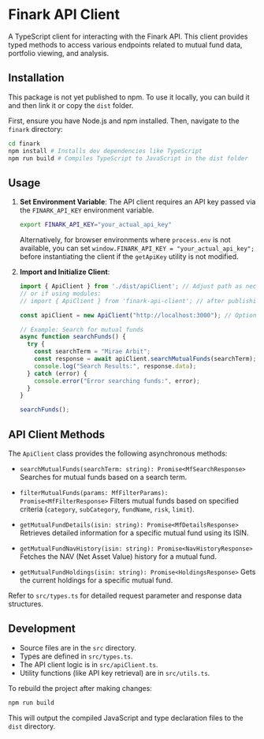 # Finark API Client

A TypeScript client for interacting with the Finark API. This client provides typed methods to access various endpoints related to mutual fund data, portfolio viewing, and analysis.

## Installation

This package is not yet published to npm. To use it locally, you can build it and then link it or copy the `dist` folder.

First, ensure you have Node.js and npm installed. Then, navigate to the `finark` directory:

```bash
cd finark
npm install # Installs dev dependencies like TypeScript
npm run build # Compiles TypeScript to JavaScript in the dist folder
```

## Usage

1.  **Set Environment Variable**:
    The API client requires an API key passed via the `FINARK_API_KEY` environment variable.
    ```bash
    export FINARK_API_KEY="your_actual_api_key"
    ```
    Alternatively, for browser environments where `process.env` is not available, you can set `window.FINARK_API_KEY = "your_actual_api_key";` before instantiating the client if the `getApiKey` utility is not modified.

2.  **Import and Initialize Client**:

    ```typescript
    import { ApiClient } from './dist/apiClient'; // Adjust path as necessary
    // or if using modules:
    // import { ApiClient } from 'finark-api-client'; // after publishing or linking

    const apiClient = new ApiClient("http://localhost:3000"); // Optional: override base URL

    // Example: Search for mutual funds
    async function searchFunds() {
      try {
        const searchTerm = "Mirae Arbit";
        const response = await apiClient.searchMutualFunds(searchTerm);
        console.log("Search Results:", response.data);
      } catch (error) {
        console.error("Error searching funds:", error);
      }
    }

    searchFunds();
    ```

## API Client Methods

The `ApiClient` class provides the following asynchronous methods:

*   `searchMutualFunds(searchTerm: string): Promise<MfSearchResponse>`
    Searches for mutual funds based on a search term.

*   `filterMutualFunds(params: MfFilterParams): Promise<MfFilterResponse>`
    Filters mutual funds based on specified criteria (`category`, `subCategory`, `fundName`, `risk`, `limit`).

*   `getMutualFundDetails(isin: string): Promise<MfDetailsResponse>`
    Retrieves detailed information for a specific mutual fund using its ISIN.

*   `getMutualFundNavHistory(isin: string): Promise<NavHistoryResponse>`
    Fetches the NAV (Net Asset Value) history for a mutual fund.

*   `getMutualFundHoldings(isin: string): Promise<HoldingsResponse>`
    Gets the current holdings for a specific mutual fund.

Refer to `src/types.ts` for detailed request parameter and response data structures.

## Development

*   Source files are in the `src` directory.
*   Types are defined in `src/types.ts`.
*   The API client logic is in `src/apiClient.ts`.
*   Utility functions (like API key retrieval) are in `src/utils.ts`.

To rebuild the project after making changes:

```bash
npm run build
```

This will output the compiled JavaScript and type declaration files to the `dist` directory.
